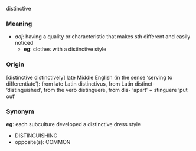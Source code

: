 distinctive
### Meaning
+ _adj_: having a quality or characteristic that makes sth different and easily noticed
	+ __eg__: clothes with a distinctive style

### Origin

[distinctive distinctively] late Middle English (in the sense ‘serving to differentiate’): from late Latin distinctivus, from Latin distinct- ‘distinguished’, from the verb distinguere, from dis- ‘apart’ + stinguere ‘put out’

### Synonym

__eg__: each subculture developed a distinctive dress style

+ DISTINGUISHING
+ opposite(s): COMMON


